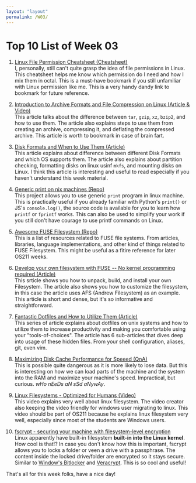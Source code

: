 ```yaml
---
layout: "layout"
permalink: /W03/
---
```


# Top 10 List of Week 03

1. [Linux File Permission Cheatsheet (Cheatsheet)](://kimconnect.com/unix-linux-file-permissions-cheat-sheet/)<br>
I, personally, still can't quite grasp the idea of file permissions in Linux. This cheatsheet helps
me know which permission do I need and how I mix them in octal. This is a must-have bookmark if you
still unfamiliar with Linux permission like me. This is a very handy dandy link to bookmark for future
reference.

2. [Introduction to Archive Formats and File Compression on Linux (Article & Video)](https://sysadmincasts.com/episodes/22-common-archive-and-compression-formats)<br>
This article talks about the difference between `tar`, `gzip`, `xz`, `bzip2`, and how to use them.
The article also explains steps to use them from creating an archive, compressing it, and
deflating the compressed archive. This article is worth to bookmark in case of brain fart.

3. [Disk Formats and When to Use Them (Article)](https://phoenixnap.com/kb/linux-format-disk)<br>
This article explains about difference between different Disk Formats and which OS supports them.
The article also explains about partition checking, formatting disks on linux usinf `mkfs`,
and mounting disks on Linux. I think this article is interesting and useful to read especially
if you haven't understand this week material.

4. [Generic print on nix machines (Repo)](https://github.com/exebook/generic-print)<br>
This project allows you to use generic `print` program in linux machine. This is practically useful
if you already familiar with Python's `print()` or JS's `console.log()`, the source code is 
available for you to learn how `printf` or `fprintf` works. This can also be used to simplify your
work if you still don't have courage to use printf commands on Linux. 

5. [Awesome FUSE Filesystem (Repo)](https://github.com/koding/awesome-fuse-fs)<br>
This is a list of resources related to FUSE file systems. From articles, libraries, language
implementations, and other kind of things related to FUSE Filesystem. This might be useful as a 
fitire reference for later OS211 weeks.

6. [Develop your own filesystem with FUSE -- No kernel programming required (Article)](https://developer.ibm.com/technologies/linux/articles/l-fuse/)<br>
This srticle shows you how to unpack, build, and install your own Filesystem. The article
also shows you how to customize the filesystem, in this case the article uses AFS (Andrew
Filesystem) as an example. This article is short and dense, but it's so informative and
straightforward.

7. [Fantastic Dotfiles and How to Utilize Them (Article)](https://dev.to/michaelcurrin/dotfiles-to-make-your-shell-awesome-1pa1)<br>
This series of article explains about dotfiles on unix systems and how to utilize them to increase
productivity and making you comfortable using your "tools-of-choices". The article has 6 
sub-articles that dives deep into usage of these hidden files. From your shell configuration,
aliases, git, even vim. 

8. [Maximizing Disk Cache Performance for Speeed (QnA)](https://unix.stackexchange.com/a/41831)<br>
This is possible quite dangerous as it is more likely to lose data. But this is interesting on how
we can load parts of the machine and the system into the RAM and maximize your machine's speed.
Impractical, but curious. *wHo nEeDs aN sSd aNywAy*.

9. [Linux Filesystems - Optimized for Humans (Video)](https://www.youtube.com/watch?v=UFIoRLqhFpo)<br>
This video explains very well about linux filesystem. The video creator also keeping the video
friendly for windows user migrating to linux. This video should be part of OS211 because he
explains linux filesystem very well, especially since most of the students are Windows users.

10. [fscrypt - securing your machine with filesystem-level encryption](https://tlbdk.github.io/ubuntu/2018/10/22/fscrypt.html)<br>
Linux apparently have built-in filesystem **built-in into the Linux kernel**. How cool is that!?
In case you don't know how this is important, fscrypt allows you to locks a folder or veen a drive
with a passphrase. The content inside the locked drive/folder are encrypted so it stays secure.
Similar to [Window's Bitlocker](https://docs.microsoft.com/en-us/windows/security/information-protection/bitlocker/bitlocker-overview) 
and [Veracrypt](https://github.com/veracrypt/VeraCrypt). This is so cool and useful!

That's all for this week folks, have a nice day!

